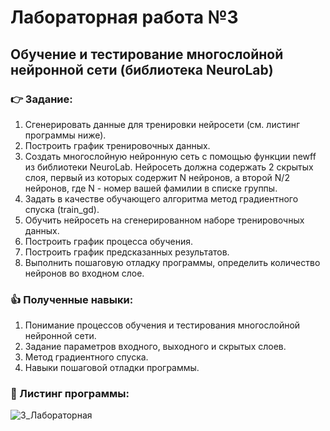 # Лабораторная работа №3
## Обучение и тестирование многослойной нейронной сети (библиотека NeuroLab)
 ### :point_right: Задание:
1. Сгенерировать данные для тренировки нейросети (см. листинг программы ниже).	
2. Построить график тренировочных данных.
3. Создать многослойную нейронную сеть с помощью функции newff из библиотеки NeuroLab.
Нейросеть должна содержать 2 скрытых слоя, первый из которых содержит N нейронов, а второй N/2 нейронов, где N - номер вашей фамилии в списке группы.
4. Задать в качестве обучающего алгоритма метод градиентного спуска (train_gd).
5. Обучить нейросеть на сгенерированном наборе тренировочных данных.
6. Построить график процесса обучения.
7. Построить график предсказанных результатов.
8. Выполнить пошаговую отладку программы, определить количество нейронов во входном слое.

### :thumbsup: Полученные навыки:
1. Понимание процессов обучения и тестирования многослойной нейронной сети.
2. Задание параметров входного, выходного и скрытых слоев.
3. Метод градиентного спуска.
2. Навыки пошаговой отладки программы.
### :bookmark_tabs: Листинг программы:
![3_Лабораторная](https://github.com/user-attachments/assets/7fccd4b2-71c3-4245-96ff-3b4e6bb200fd)
